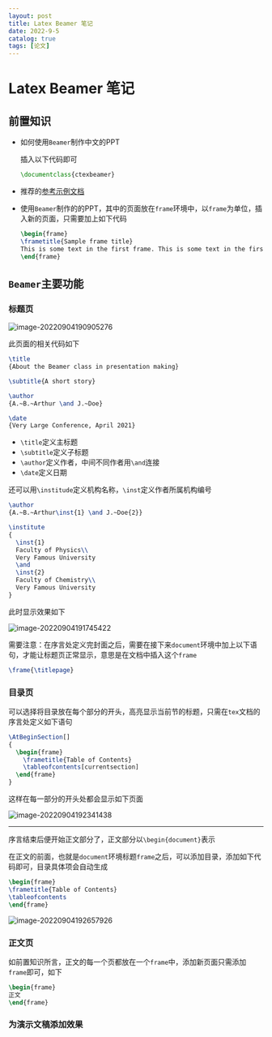 ```yaml
---
layout: post
title: Latex Beamer 笔记
date: 2022-9-5
catalog: true
tags: [论文]
---
```


# Latex Beamer 笔记

## 前置知识

- 如何使用`Beamer`制作中文的PPT

  插入以下代码即可

  ```latex
  \documentclass{ctexbeamer}
  ```

- 推荐的[参考示例文档](https://cn.overleaf.com/learn/latex/Beamer)

- 使用`Beamer`制作的的PPT，其中的页面放在`frame`环境中，以`frame`为单位，插入新的页面，只需要加上如下代码

  ```latex
  \begin{frame}
  \frametitle{Sample frame title}
  This is some text in the first frame. This is some text in the first frame. This is some text in the first frame.
  \end{frame}
  ```

## `Beamer`主要功能

### 标题页

![image-20220904190905276](https://lie209blog.oss-cn-hangzhou.aliyuncs.com/img/image-20220904190905276.png)

此页面的相关代码如下

```latex
\title 
{About the Beamer class in presentation making}

\subtitle{A short story}

\author 
{A.~B.~Arthur \and J.~Doe}

\date
{Very Large Conference, April 2021}
```

- `\title`定义主标题
- `\subtitle`定义子标题
- `\author`定义作者，中间不同作者用`\and`连接
- `\date`定义日期

还可以用`\institude`定义机构名称，`\inst`定义作者所属机构编号

```latex
\author 
{A.~B.~Arthur\inst{1} \and J.~Doe{2}}

\institute
{
  \inst{1}
  Faculty of Physics\\
  Very Famous University
  \and
  \inst{2}
  Faculty of Chemistry\\
  Very Famous University
}
```

此时显示效果如下

![image-20220904191745422](https://lie209blog.oss-cn-hangzhou.aliyuncs.com/img/image-20220904191745422.png)

需要注意：在序言处定义完封面之后，需要在接下来`document`环境中加上以下语句，才能让标题页正常显示，意思是在文档中插入这个`frame`

```latex
\frame{\titlepage}
```



### 目录页

可以选择将目录放在每个部分的开头，高亮显示当前节的标题，只需在`tex`文档的序言处定义如下语句

```latex
\AtBeginSection[]
{
  \begin{frame}
    \frametitle{Table of Contents}
    \tableofcontents[currentsection]
  \end{frame}
}
```

这样在每一部分的开头处都会显示如下页面

![image-20220904192341438](https://lie209blog.oss-cn-hangzhou.aliyuncs.com/img/image-20220904192341438.png)

---

序言结束后便开始正文部分了，正文部分以`\begin{document}`表示

在正文的前面，也就是`document`环境标题`frame`之后，可以添加目录，添加如下代码即可，目录具体项会自动生成

```latex
\begin{frame}
\frametitle{Table of Contents}
\tableofcontents
\end{frame}
```

![image-20220904192657926](https://lie209blog.oss-cn-hangzhou.aliyuncs.com/img/image-20220904192657926.png)

### 正文页

如前置知识所言，正文的每一个页都放在一个`frame`中，添加新页面只需添加`frame`即可，如下

```latex
\begin{frame}
正文
\end{frame}
```

### 为演示文稿添加效果

